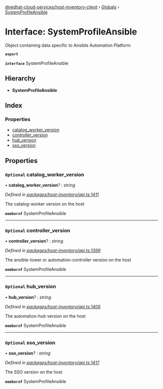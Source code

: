 [@redhat-cloud-services/host-inventory-client](../README.md) › [Globals](../globals.md) › [SystemProfileAnsible](systemprofileansible.md)

# Interface: SystemProfileAnsible

Object containing data specific to Ansible Automation Platform

**`export`** 

**`interface`** SystemProfileAnsible

## Hierarchy

* **SystemProfileAnsible**

## Index

### Properties

* [catalog_worker_version](systemprofileansible.md#optional-catalog_worker_version)
* [controller_version](systemprofileansible.md#optional-controller_version)
* [hub_version](systemprofileansible.md#optional-hub_version)
* [sso_version](systemprofileansible.md#optional-sso_version)

## Properties

### `Optional` catalog_worker_version

• **catalog_worker_version**? : *string*

*Defined in [packages/host-inventory/api.ts:1411](https://github.com/RedHatInsights/javascript-clients/blob/master/packages/host-inventory/api.ts#L1411)*

The catalog-worker version on the host

**`memberof`** SystemProfileAnsible

___

### `Optional` controller_version

• **controller_version**? : *string*

*Defined in [packages/host-inventory/api.ts:1399](https://github.com/RedHatInsights/javascript-clients/blob/master/packages/host-inventory/api.ts#L1399)*

The ansible-tower or automation-controller version on the host

**`memberof`** SystemProfileAnsible

___

### `Optional` hub_version

• **hub_version**? : *string*

*Defined in [packages/host-inventory/api.ts:1405](https://github.com/RedHatInsights/javascript-clients/blob/master/packages/host-inventory/api.ts#L1405)*

The automation-hub version on the host

**`memberof`** SystemProfileAnsible

___

### `Optional` sso_version

• **sso_version**? : *string*

*Defined in [packages/host-inventory/api.ts:1417](https://github.com/RedHatInsights/javascript-clients/blob/master/packages/host-inventory/api.ts#L1417)*

The SSO version on the host

**`memberof`** SystemProfileAnsible
